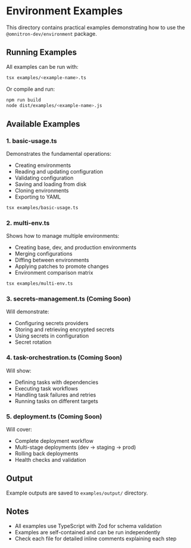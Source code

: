 # Environment Examples

This directory contains practical examples demonstrating how to use the `@omnitron-dev/environment` package.

## Running Examples

All examples can be run with:

```bash
tsx examples/<example-name>.ts
```

Or compile and run:

```bash
npm run build
node dist/examples/<example-name>.js
```

## Available Examples

### 1. basic-usage.ts
Demonstrates the fundamental operations:
- Creating environments
- Reading and updating configuration
- Validating configuration
- Saving and loading from disk
- Cloning environments
- Exporting to YAML

```bash
tsx examples/basic-usage.ts
```

### 2. multi-env.ts
Shows how to manage multiple environments:
- Creating base, dev, and production environments
- Merging configurations
- Diffing between environments
- Applying patches to promote changes
- Environment comparison matrix

```bash
tsx examples/multi-env.ts
```

### 3. secrets-management.ts (Coming Soon)
Will demonstrate:
- Configuring secrets providers
- Storing and retrieving encrypted secrets
- Using secrets in configuration
- Secret rotation

### 4. task-orchestration.ts (Coming Soon)
Will show:
- Defining tasks with dependencies
- Executing task workflows
- Handling task failures and retries
- Running tasks on different targets

### 5. deployment.ts (Coming Soon)
Will cover:
- Complete deployment workflow
- Multi-stage deployments (dev → staging → prod)
- Rolling back deployments
- Health checks and validation

## Output

Example outputs are saved to `examples/output/` directory.

## Notes

- All examples use TypeScript with Zod for schema validation
- Examples are self-contained and can be run independently
- Check each file for detailed inline comments explaining each step
